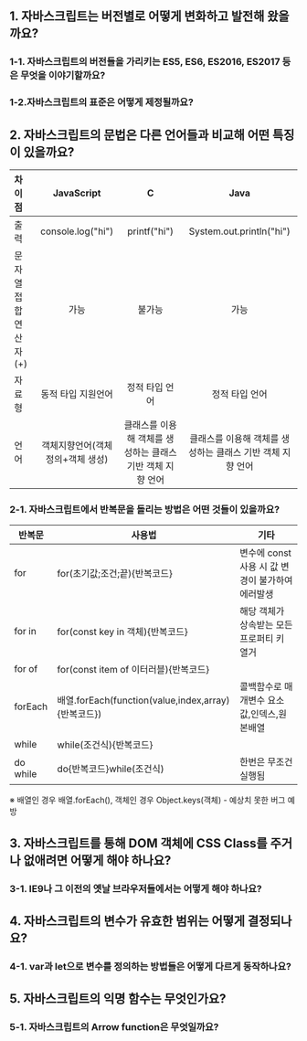## 1. 자바스크립트는 버전별로 어떻게 변화하고 발전해 왔을까요?
 ### 1-1. 자바스크립트의 버전들을 가리키는 ES5, ES6, ES2016, ES2017 등은 무엇을 이야기할까요?
 ### 1-2.자바스크립트의 표준은 어떻게 제정될까요?
## 2. 자바스크립트의 문법은 다른 언어들과 비교해 어떤 특징이 있을까요?
|차이점| JavaScript | C | Java |
|:----|:----------:|:--:|:----:|
| 출력 | console.log("hi")|printf("hi")|System.out.println("hi")|
| 문자열 접합 연산자(+) | 가능 | 불가능 | 가능 |
| 자료형 | 동적 타입 지원언어 | 정적 타입 언어 |정적 타입 언어|
| 언어 | 객체지향언어(객체 정의+객체 생성) | 클래스를 이용해 객체를 생성하는 클래스 기반 객체 지향 언어 |클래스를 이용해 객체를 생성하는 클래스 기반 객체 지향 언어|
### 2-1. 자바스크립트에서 반복문을 돌리는 방법은 어떤 것들이 있을까요?   
 |반복문|사용법|기타|
 |------|------|----|
 |for|for(초기값;조건;끝){반복코드}|변수에 const사용 시 값 변경이 불가하여 에러발생|
 |for in|for(const key in 객체){반복코드}|해당 객체가 상속받는 모든 프로퍼티 키 열거|
 |for of|for(const item of 이터러블){반복코드}| |
 |forEach|배열.forEach(function(value,index,array){반복코드})|콜백함수로 매개변수 요소값,인덱스,원본배열|
 |while|while(조건식){반복코드}|
 |do while|do{반복코드}while(조건식)|한번은 무조건 실행됨|
 
 ※ 배열인 경우 배열.forEach(), 객체인 경우 Object.keys(객체) - 예상치 못한 버그 예방

## 3. 자바스크립트를 통해 DOM 객체에 CSS Class를 주거나 없애려면 어떻게 해야 하나요?
 ### 3-1. IE9나 그 이전의 옛날 브라우저들에서는 어떻게 해야 하나요?
## 4. 자바스크립트의 변수가 유효한 범위는 어떻게 결정되나요?
 ### 4-1. var과 let으로 변수를 정의하는 방법들은 어떻게 다르게 동작하나요?
## 5. 자바스크립트의 익명 함수는 무엇인가요?
 ### 5-1. 자바스크립트의 Arrow function은 무엇일까요?
